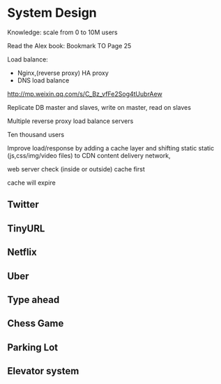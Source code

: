 # System Design



Knowledge: scale from 0 to 10M users

Read the Alex book: Bookmark TO Page 25

Load balance:

- Nginx,(reverse proxy) HA proxy
- DNS load balance

http://mp.weixin.qq.com/s/C_Bz_vfFe2Sog4tUubrAew

Replicate DB master and slaves, write on master, read on slaves

Multiple reverse proxy load balance servers



Ten thousand users

Improve load/response by adding a cache layer and shifting static static (js,css/img/video files) to CDN content delivery network,

web server check (inside or outside) cache  first

cache will expire



## Twitter

## TinyURL





## Netflix

## Uber

## Type ahead



## Chess Game

## Parking Lot

## Elevator system